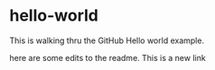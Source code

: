 # hello-world
This is walking thru the GitHub Hello world example.

here are some edits to the readme. This is a new link
